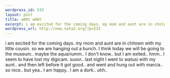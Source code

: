 ```yaml
--- 
wordpress_id: 533
layout: post
title: w00t w00t
excerpt: i am excited for the coming days. my mom and aunt are in chitown with my little cousin. so we are hanging out a bunch. I think today we will be going to the museum.. maybe the aquariumm.. I don't know.. but I am exited.. hmm.. I seem to have lost my digicam. suxor.. last night I went to watusi with my aunt.. and then left before it got good.. and went and hung out with marcia.. so nice.. but yea...
wordpress_url: http://new.nata2.org/?p=533
---
```

i am excited for the coming days. my mom and aunt are in chitown with my little cousin. so we are hanging out a bunch. I think today we will be going to the museum.. maybe the aquariumm.. I don't know.. but I am exited.. hmm.. I seem to have lost my digicam. suxor.. last night I went to watusi with my aunt.. and then left before it got good.. and went and hung out with marcia.. so nice.. but yea.. I am happy.. I am a dork.. uhh.. 
